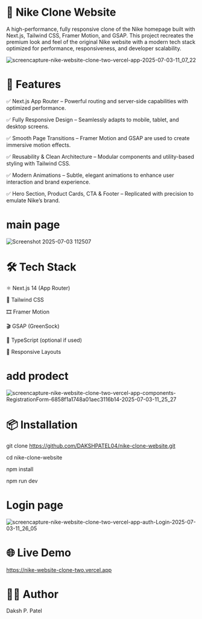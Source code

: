 # 👟 Nike Clone Website

A high-performance, fully responsive clone of the Nike homepage built with Next.js, Tailwind CSS, Framer Motion, and GSAP. This project recreates the premium look and feel of the original Nike website with a modern tech stack optimized for performance, responsiveness, and developer scalability.

![screencapture-nike-website-clone-two-vercel-app-2025-07-03-11_07_22](https://github.com/user-attachments/assets/4edb2ef0-0f9f-43dc-8c7a-e98632ed34a0)


# 🚀 Features

✅ Next.js App Router – Powerful routing and server-side capabilities with optimized performance.

✅ Fully Responsive Design – Seamlessly adapts to mobile, tablet, and desktop screens.

✅ Smooth Page Transitions – Framer Motion and GSAP are used to create immersive motion effects.

✅ Reusability & Clean Architecture – Modular components and utility-based styling with Tailwind CSS.

✅ Modern Animations – Subtle, elegant animations to enhance user interaction and brand experience.

✅ Hero Section, Product Cards, CTA & Footer – Replicated with precision to emulate Nike’s brand.


# main page 
![Screenshot 2025-07-03 112507](https://github.com/user-attachments/assets/13892f29-ce44-4128-a165-1eead954236b)


# 🛠️ Tech Stack

⚛️ Next.js 14 (App Router)

🎨 Tailwind CSS

🎞️ Framer Motion

🎬 GSAP (GreenSock)

🧱 TypeScript (optional if used)

🧰 Responsive Layouts

# add prodect
![screencapture-nike-website-clone-two-vercel-app-components-RegistrationForm-6858f1a1748a01aec3116b14-2025-07-03-11_25_27](https://github.com/user-attachments/assets/858ed5f3-1342-439e-8534-c0dcd5a0b01b)


# 📦 Installation

git clone https://github.com/DAKSHPATEL04/nike-clone-website.git

cd nike-clone-website

npm install

npm run dev

# Login page
![screencapture-nike-website-clone-two-vercel-app-auth-Login-2025-07-03-11_26_05](https://github.com/user-attachments/assets/6462edda-b853-4eb8-be9d-c8e3a4b6a5e5)

# 🌐 Live Demo

https://nike-website-clone-two.vercel.app

# 🧑‍💻 Author

Daksh P. Patel

